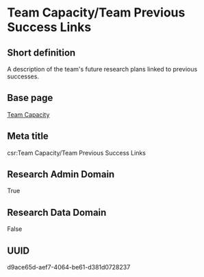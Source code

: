 # Team Capacity/Team Previous Success Links
## Short definition
A description of the team's future research plans linked to previous successes.
## Base page
[Team Capacity](../../Objects/Team%20Capacity.md)
## Meta title
csr:Team Capacity/Team Previous Success Links
## Research Admin Domain
True
## Research Data Domain
False
## UUID
d9ace65d-aef7-4064-be61-d381d0728237

